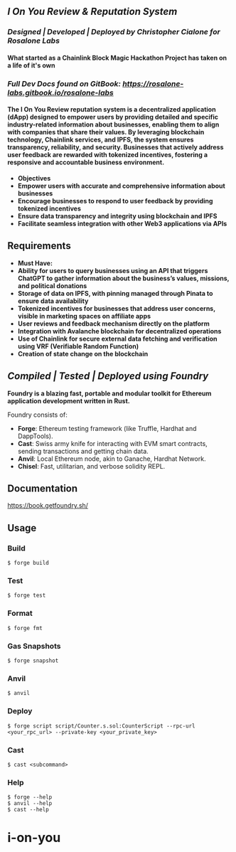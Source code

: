 ## *I On You Review & Reputation System*
### *Designed | Developed | Deployed by Christopher Cialone for Rosalone Labs*
#### **What started as a Chainlink Block Magic Hackathon Project has taken on a life of it's own**
### *Full Dev Docs found on GitBook: https://rosalone-labs.gitbook.io/rosalone-labs*

#### The I On You Review reputation system is a decentralized application (dApp) designed to empower users by providing detailed and specific industry-related information about businesses, enabling them to align with companies that share their values. By leveraging blockchain technology, Chainlink services, and IPFS, the system ensures transparency, reliability, and security. Businesses that actively address user feedback are rewarded with tokenized incentives, fostering a responsive and accountable business environment.

- **Objectives**
- **Empower users with accurate and comprehensive information about businesses**
- **Encourage businesses to respond to user feedback by providing tokenized incentives**
- **Ensure data transparency and integrity using blockchain and IPFS**
- **Facilitate seamless integration with other Web3 applications via APIs**

## Requirements
- **Must Have:**
- **Ability for users to query businesses using an API that triggers ChatGPT to gather information about the business’s values, missions, and political donations**
- **Storage of data on IPFS, with pinning managed through Pinata to ensure data availability**
- **Tokenized incentives for businesses that address user concerns, visible in marketing spaces on affiliate apps**
- **User reviews and feedback mechanism directly on the platform**
- **Integration with Avalanche blockchain for decentralized operations**
- **Use of Chainlink for secure external data fetching and verification using VRF (Verifiable Random Function)**
- **Creation of state change on the blockchain**
  
## *Compiled | Tested | Deployed using Foundry*

**Foundry is a blazing fast, portable and modular toolkit for Ethereum application development written in Rust.**

Foundry consists of:

-   **Forge**: Ethereum testing framework (like Truffle, Hardhat and DappTools).
-   **Cast**: Swiss army knife for interacting with EVM smart contracts, sending transactions and getting chain data.
-   **Anvil**: Local Ethereum node, akin to Ganache, Hardhat Network.
-   **Chisel**: Fast, utilitarian, and verbose solidity REPL.

## Documentation

https://book.getfoundry.sh/

## Usage

### Build

```shell
$ forge build
```

### Test

```shell
$ forge test
```

### Format

```shell
$ forge fmt
```

### Gas Snapshots

```shell
$ forge snapshot
```

### Anvil

```shell
$ anvil
```

### Deploy

```shell
$ forge script script/Counter.s.sol:CounterScript --rpc-url <your_rpc_url> --private-key <your_private_key>
```

### Cast

```shell
$ cast <subcommand>
```

### Help

```shell
$ forge --help
$ anvil --help
$ cast --help
```
# i-on-you

